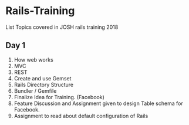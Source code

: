 # Rails-Training
List Topics covered in JOSH rails training 2018

## Day 1

1. How web works
2. MVC
3. REST
4. Create and use Gemset
5. Rails Directory Structure
6. Bundler / Gemfile
7. Finalize Idea for Training. (Facebook)
8. Feature Discussion and Assignment given to design Table schema for Facebook.
9. Assignment to read about default configuration of Rails
